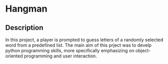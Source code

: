 # Hangman

## Description
In this project, a player is prompted to guess letters of a randomly selected word from a predefined list. The main aim of this prject was to develp python programming skills, more specifically emphasizing on object-oriented programming and user interaction. 
